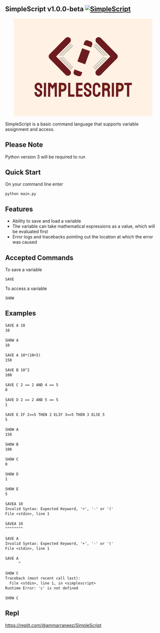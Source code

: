 ## SimpleScript v1.0.0-beta [![SimpleScript](https://github.com/Ammar-Raneez/Simple_Script/actions/workflows/simplescript.yml/badge.svg)](https://github.com/Ammar-Raneez/Simple_Script/actions/workflows/simplescript.yml)

<p align="center">
      <img src="https://raw.githubusercontent.com/Ammar-Raneez/Simple_Script/main/misc/image_2022-01-21_11-25-43_resized.png?token=GHSAT0AAAAAABLIBHF66C7HL3U75W4AOM3SYPTQ7NA" />
</p>

SimpleScript is a basic command language that supports variable assignment and access.

## Please Note
Python version 3 will be required to run

## Quick Start
On your command line enter
```commandline
python main.py
```

## Features
* Ability to save and load a variable
* The variable can take mathematical expressions as a value, which will be evaluated first
* Error logs and tracebacks pointing out the location at which the error was caused 

## Accepted Commands
To save a variable
```commandline
SAVE
```

To access a variable
```commandline
SHOW
```

## Examples
```commandline
SAVE A 10
10

SHOW A
10

SAVE A 10*(10+5)
150

SAVE B 10^2
100

SAVE C 2 == 2 AND 4 == 5
0

SAVE D 2 == 2 AND 5 == 5
1

SAVE E IF 2==5 THEN 2 ELIF 3==5 THEN 3 ELSE 5
5

SHOW A
150

SHOW B
100

SHOW C
0

SHOW D
1

SHOW E
5

SAVEA 10
Invalid Syntax: Expected Keyword, '+', '-' or '('
File <stdin>, line 1

SAVEA 10
^^^^^^^^

SAVE A
Invalid Syntax: Expected Keyword, '+', '-' or '('
File <stdin>, line 1

SAVE A
      ^
      
SHOW C
Traceback (most recent call last):
  File <stdin>, line 1, in <simplescript>
Runtime Error: 'c' is not defined

SHOW C
```

## Repl
https://replit.com/@ammarraneez/SimpleScript
